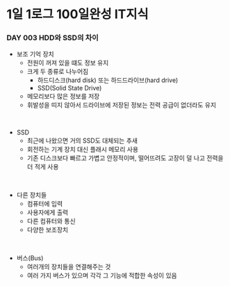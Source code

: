 # 1일 1로그 100일완성 IT지식
### DAY 003 HDD와 SSD의 차이
* 보조 기억 장치
    * 전원이 꺼져 있을 떄도 정보 유지
    * 크게 두 종류로 나누어짐 
        * 하드디스크(hard disk) 또는 하드드라이브(hard drive)
        * SSD(Solid State Drive)
    * 메모리보다 많은 정보를 저장
    * 휘발성을 띠지 않아서 드라이브에 저장된 정보는 전력 공급이 없더라도 유지 
    
<br>

* SSD
    * 최근에 나왔으면 거의 SSD도 대체되는 추새
    * 회전하는 기계 장치 대신 플래시 메모리 사용
    * 기존 디스크보다 빠르고 가볍고 안정적이며, 떨어뜨려도 고장이 덜 나고 전력을 더 적게 사용

<br>

* 다른 장치들 
    * 컴퓨터에 입력
    * 사용자에게 출력
    * 다른 컴퓨터와 통신
    * 다양한 보조장치 

<br>

* 버스(Bus)
    * 여러개의 장치들을 연결해주는 것
    * 여러 가지 버스가 있으며 각각 그 기능에 적합한 속성이 있음